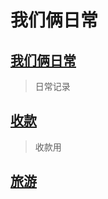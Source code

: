 # 我们俩日常

## [我们俩日常](article/encourage.md)

> 日常记录

## [收款](article/grammer.md)

> 收款用

## [旅游](article/travel.md)
